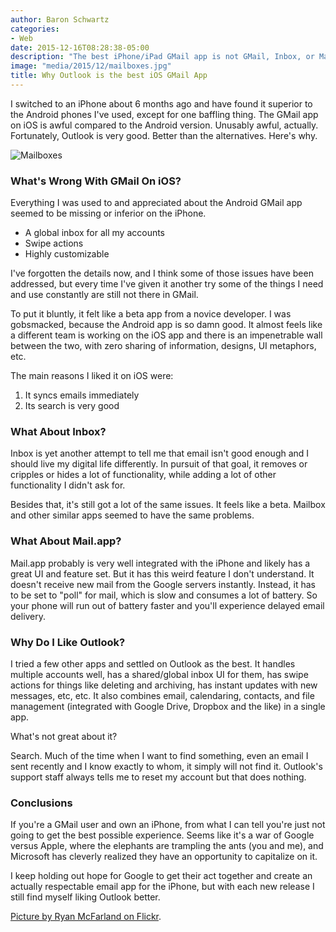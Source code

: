 ```yaml
---
author: Baron Schwartz
categories:
- Web
date: 2015-12-16T08:28:38-05:00
description: "The best iPhone/iPad GMail app is not GMail, Inbox, or Mail, it's Outlook."
image: "media/2015/12/mailboxes.jpg"
title: Why Outlook is the best iOS GMail App
---
```


I switched to an iPhone about 6 months ago and have found it superior to the
Android phones I've used, except for one baffling thing. The GMail app on iOS is
awful compared to the Android version. Unusably awful, actually. Fortunately,
Outlook is very good. Better than the alternatives. Here's why.

![Mailboxes](/media/2015/12/mailboxes.jpg)

<!--more-->

### What's Wrong With GMail On iOS?

Everything I was used to and appreciated about the Android GMail app seemed to
be missing or inferior on the iPhone.

- A global inbox for all my accounts
- Swipe actions
- Highly customizable

I've forgotten the details now, and I think some of those issues have been
addressed, but every time I've given it another try some of the things I need
and use constantly are still not there in GMail.

To put it bluntly, it felt like a beta app from a novice developer. I was
gobsmacked, because the Android app is so damn good. It almost feels like a
different team is working on the iOS app and there is an impenetrable wall
between the two, with zero sharing of information, designs, UI metaphors, etc.

The main reasons I liked it on iOS were:

1. It syncs emails immediately
2. Its search is very good

### What About Inbox?

Inbox is yet another attempt to tell me that email isn't good enough and I
should live my digital life differently. In pursuit of that goal, it removes or
cripples or hides a lot of functionality, while adding a lot of other
functionality I didn't ask for.

Besides that, it's still got a lot of the same issues. It feels like a beta.
Mailbox and other similar apps seemed to have the same problems.

### What About Mail.app?

Mail.app probably is very well integrated with the iPhone and likely has a great
UI and feature set. But it has this weird feature I don't understand.  It
doesn't receive new mail from the Google servers instantly. Instead, it has to
be set to "poll" for mail, which is slow and consumes a lot of battery. So your
phone will run out of battery faster and you'll experience delayed email
delivery.

### Why Do I Like Outlook?

I tried a few other apps and settled on Outlook as the best. It handles multiple
accounts well, has a shared/global inbox UI for them, has swipe actions for
things like deleting and archiving, has instant updates with new messages, etc,
etc. It also combines email, calendaring, contacts, and file management
(integrated with Google Drive, Dropbox and the like) in a single app.

What's not great about it?

Search. Much of the time when I want to find something, even an email I sent
recently and I know exactly to whom, it simply will not find it. Outlook's
support staff always tells me to reset my account but that does nothing.

### Conclusions

If you're a GMail user and own an iPhone, from what I can tell you're just not
going to get the best possible experience. Seems like it's a war of Google
versus Apple, where the elephants are trampling the ants (you and me), and
Microsoft has cleverly realized they have an opportunity to capitalize on it.

I keep holding out hope for Google to get their act together and create an
actually respectable email app for the iPhone, but with each new release I still
find myself liking Outlook better.

[Picture by Ryan McFarland on Flickr](https://www.flickr.com/photos/zieak/1753088298/).
